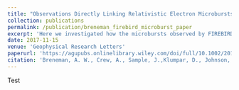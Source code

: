 ```yaml
---
title: "Observations Directly Linking Relativistic Electron Microbursts to Whistler Mode Chorus: Van Allen Probes and FIREBIRD II"
collection: publications
permalink: /publication/breneman_firebird_microburst_paper
excerpt: 'Here we investigated how the microbursts observed by FIREBIRD-II related to the whistler-mode chorus waves observed near the magnetic equator by the Van Allen Probes.'
date: 2017-11-15
venue: 'Geophysical Research Letters'
paperurl: 'https://agupubs.onlinelibrary.wiley.com/doi/full/10.1002/2017GL075001'
citation: 'Breneman, A. W., Crew, A., Sample, J.,Klumpar, D., Johnson, A., Agapitov, O.,...Kletzing, C. A. (2017). Observationsdirectly linking relativistic elec-tron microbursts to whistlermode chorus: Van Allen Probesand FIREBIRD II.GeophysicalResearch Letters,44, 11,265–11,272.https://doi.org/10.1002/2017GL075001'
---
```


Test